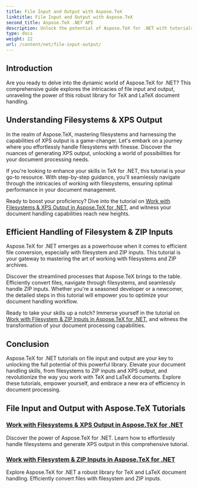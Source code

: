 ```yaml
---
title: File Input and Output with Aspose.TeX
linktitle: File Input and Output with Aspose.TeX
second_title: Aspose.TeX .NET API
description: Unlock the potential of Aspose.TeX for .NET with tutorials on file input and output. Master filesystem handling, ZIP inputs, and XPS output effortlessly.
type: docs
weight: 22
url: /content/net/file-input-output/
---
```

## Introduction

Are you ready to delve into the dynamic world of Aspose.TeX for .NET? This comprehensive guide explores the intricacies of file input and output, unraveling the power of this robust library for TeX and LaTeX document handling.

## Understanding Filesystems & XPS Output
In the realm of Aspose.TeX, mastering filesystems and harnessing the capabilities of XPS output is a game-changer. Let's embark on a journey where you effortlessly handle filesystems with finesse. Discover the nuances of generating XPS output, unlocking a world of possibilities for your document processing needs.

If you're looking to enhance your skills in TeX for .NET, this tutorial is your go-to resource. With step-by-step guidance, you'll seamlessly navigate through the intricacies of working with filesystems, ensuring optimal performance in your document management.

Ready to boost your proficiency? Dive into the tutorial on [Work with Filesystems & XPS Output in Aspose.TeX for .NET](./filesystem-input-xps-output/), and witness your document handling capabilities reach new heights.

## Efficient Handling of Filesystem & ZIP Inputs
Aspose.TeX for .NET emerges as a powerhouse when it comes to efficient file conversion, especially with filesystem and ZIP inputs. This tutorial is your gateway to mastering the art of working with filesystems and ZIP archives.

Discover the streamlined processes that Aspose.TeX brings to the table. Efficiently convert files, navigate through filesystems, and seamlessly handle ZIP inputs. Whether you're a seasoned developer or a newcomer, the detailed steps in this tutorial will empower you to optimize your document handling workflow.

Ready to take your skills up a notch? Immerse yourself in the tutorial on [Work with Filesystem & ZIP Inputs in Aspose.TeX for .NET](./required-inputs-from-filesystem-and-zip/), and witness the transformation of your document processing capabilities.

## Conclusion
Aspose.TeX for .NET tutorials on file input and output are your key to unlocking the full potential of this powerful library. Elevate your document handling skills, from filesystems to ZIP inputs and XPS output, and revolutionize the way you work with TeX and LaTeX documents. Explore these tutorials, empower yourself, and embrace a new era of efficiency in document processing.
## File Input and Output with Aspose.TeX Tutorials
### [Work with Filesystems & XPS Output in Aspose.TeX for .NET](./filesystem-input-xps-output/)
Discover the power of Aspose.TeX for .NET. Learn how to effortlessly handle filesystems and generate XPS output in this comprehensive tutorial.
### [Work with Filesystem & ZIP Inputs in Aspose.TeX for .NET](./required-inputs-from-filesystem-and-zip/)
Explore Aspose.TeX for .NET a robust library for TeX and LaTeX document handling. Efficiently convert files with filesystem and ZIP inputs.